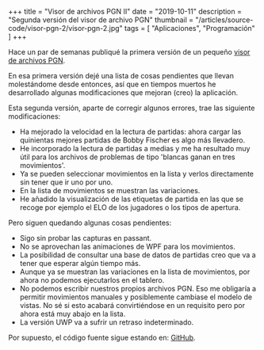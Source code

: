 +++
title = "Visor de archivos PGN II"
date = "2019-10-11"
description = "Segunda versión del visor de archivo PGN"
thumbnail = "/articles/source-code/visor-pgn-2/visor-pgn-2.jpg"
tags = [ "Aplicaciones", "Programación" ]
+++

Hace un par de semanas publiqué la primera versión de un pequeño 
[visor de archivos PGN](/blog/articles/source-code/visor-pgn/visor-pgn).
	
En esa primera versión dejé una lista de cosas pendientes que llevan molestándome desde entonces, así que
en tiempos muertos he desarrollado algunas modificaciones que mejoran (creo) la aplicación.
	
Esta segunda versión, aparte de corregir algunos errores, trae las siguiente modificaciones:

* Ha mejorado la velocidad en la lectura de partidas: ahora cargar las quinientas mejores partidas de Bobby Fischer es
algo más llevadero.
* He incorporado la lectura de partidas a medias y me ha resultado muy útil para los archivos de problemas de tipo 'blancas
ganan en tres movimientos'.
* Ya se pueden seleccionar movimientos en la lista y verlos directamente sin tener que ir uno por uno.
* En la lista de movimientos se muestran las variaciones.
* He añadido la visualización de las etiquetas de partida en las que se recoge por ejemplo el ELO de los jugadores o
los tipos de apertura.

Pero siguen quedando algunas cosas pendientes:

* Sigo sin probar las capturas en passant. 
* No se aprovechan las animaciones de WPF para los movimientos.
* La posibilidad de consultar una base de datos de partidas creo que va a tener que esperar algún tiempo más.
* Aunque ya se muestran las variaciones en la lista de movimientos, por ahora no podemos ejecutarlos en el tablero.
* No podemos escribir nuestros propios archivos PGN. Eso me obligaría a permitir movimientos manuales y posiblemente
cambiase el modelo de vistas. No sé si esto acabará convirtiéndose en un requisito pero por ahora está muy abajo
en la lista.
* La versión UWP va a sufrir un retraso indeterminado.

Por supuesto, el código fuente sigue estando en: [GitHub](https://github.com/jbautistam/BauChessViewer).